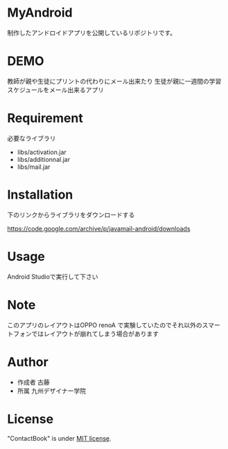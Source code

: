 # MyAndroid

制作したアンドロイドアプリを公開しているリポジトリです。

# DEMO
教師が親や生徒にプリントの代わりにメール出来たり
生徒が親に一週間の学習スケジュールをメール出来るアプリ

# Requirement

必要なライブラリ

* libs/activation.jar
* libs/additionnal.jar
* libs/mail.jar

# Installation

下のリンクからライブラリをダウンロードする

https://code.google.com/archive/p/javamail-android/downloads

# Usage

Android Studioで実行して下さい

# Note

このアプリのレイアウトはOPPO renoA で実験していたのでそれ以外のスマートフォンではレイアウトが崩れてしまう場合があります

# Author

* 作成者    古藤
* 所属      九州デザイナー学院

# License

"ContactBook" is under [MIT license](https://en.wikipedia.org/wiki/MIT_License).
